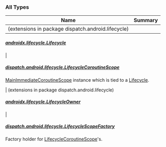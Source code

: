 

### All Types

| Name | Summary |
|---|---|
| (extensions in package dispatch.android.lifecycle)

##### [androidx.lifecycle.Lifecycle](../dispatch.android.lifecycle/androidx.lifecycle.-lifecycle/index.md)


|

##### [dispatch.android.lifecycle.LifecycleCoroutineScope](../dispatch.android.lifecycle/-lifecycle-coroutine-scope/index.md)

[MainImmediateCoroutineScope](#) instance which is tied to a [Lifecycle](https://developer.android.com/reference/androidx/androidx/lifecycle/Lifecycle.html).


| (extensions in package dispatch.android.lifecycle)

##### [androidx.lifecycle.LifecycleOwner](../dispatch.android.lifecycle/androidx.lifecycle.-lifecycle-owner/index.md)


|

##### [dispatch.android.lifecycle.LifecycleScopeFactory](../dispatch.android.lifecycle/-lifecycle-scope-factory/index.md)

Factory holder for [LifecycleCoroutineScope](../dispatch.android.lifecycle/-lifecycle-coroutine-scope/index.md)'s.


